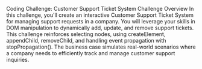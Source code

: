 Coding Challenge: Customer Support Ticket System
Challenge Overview
In this challenge, you'll create an interactive Customer Support Ticket System for managing support requests in a company. You will leverage your skills in DOM manipulation to dynamically add, update, and remove support tickets. This challenge reinforces selecting nodes, using createElement, appendChild, removeChild, and handling event propagation with stopPropagation(). The business case simulates real-world scenarios where a company needs to efficiently track and manage customer support inquiries.